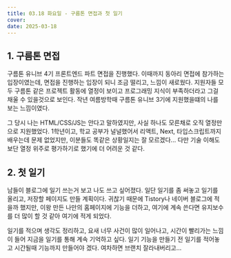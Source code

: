 ```yaml
---
title: 03.18 화요일 - 구름톤 면접과 첫 일기
cover: 
date: 2025-03-18
---
```


## 1. 구름톤 면접
구름톤 유니브 4기 프론트엔드 파트 면접을 진행했다. 이때까지 동아리 면접에 참가하는 입장이였는데, 면접을 진행하는 입장이 되니 조금 떨리고, 느낌이 새로웠다. 지원자들 모두 구름톤 같은 프로젝트 활동에 열정이 보이고 프로그래밍 지식이 부족하더라고 그걸 채울 수 있을것으로 보인다. 작년 여름방학때 구름톤 유니브 3기에 지원했을떄의 나를 보는 느낌이였다.

그 당시 나는 HTML/CSS/JS는 안다고 말하였지만, 사실 하나도 모른채로 오직 열정만으로 지원했었다. 1학년이고, 학교 공부가 널널했어서 리액트, Next, 타입스크립트까지 배우는데 문제 없었지만, 이분들도 똑같은 상황일지는 잘 모르겠다... 다만 기술 이해도보단 열정 위주로 평가하기로 했기에 더 어려운 것 같다.

## 2. 첫 일기
남들이 블로그에 일기 쓰는거 보고 나도 쓰고 싶어졌다. 일단 일기를 좀 써놓고 일기를 올리고, 저장할 페이지도 만들 계획이다. 귀찮기 때문에 Tistory나 네이버 블로그에 적을까 했지만, 이왕 만든 나만의 홈페이지에 기능을 더하고, 여기에 계속 쓴다면 유지보수를 더 많이 할 것 같아 여기에 적게 되었다.

일기를 적으며 생각도 정리하고, 요새 너무 사건이 많이 일어나고, 시간이 빨리가는 느낌이 들어 지금을 일기를 통해 계속 기억하고 싶다. 일기 기능을 만들기 전 일기를 적어놓고 시간될때 기능까지 만들어야 겠다. 여차하면 브랜치 잘라내버리고...